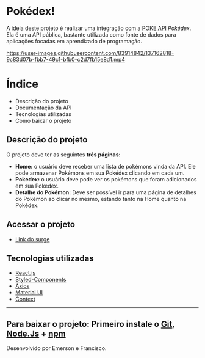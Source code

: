 # Pokédex!

A ideia  deste projeto é realizar uma integração com a [POKE API](https://pokeapi.co/)  _Pokédex_. Ela é uma API pública, bastante utilizada como fonte de dados para aplicações focadas em aprendizado de programação.

https://user-images.githubusercontent.com/83914842/137162818-9c83d07b-fbb7-49c1-bfb0-c2d7fb15e8d1.mp4

# Índice

 - Descrição do projeto
 - Documentação da API
 - Tecnologias utilizadas 
 - Como baixar o projeto


## Descrição do projeto
O projeto deve ter as seguintes  **três páginas:**

 -  **Home:**  o usuário deve receber uma lista de pokémons vinda da API. Ele pode armazenar Pokémons em sua Pokédex clicando em cada um.
 -  **Pokedex:**  o usuário deve pode ver os pokémons que foram adicionados em sua Pokedex.
 -  **Detalhe do Pokémon:**  Deve ser possível ir para uma página de detalhes do Pokémon ao clicar no mesmo, estando tanto na Home quanto na Pokédex.
 
 
## Acessar o projeto
 - [Link do surge](https://abashed-hook.surge.sh/)
 
## Tecnologias utilizadas 
- [React.js](https://pt-br.reactjs.org/docs/getting-started.html)
- [Styled-Components](https://styled-components.com/docs)
- [Axios](https://axios-http.com/ptbr/docs/intro)
- [Material UI](https://mui.com/components/buttons/)
- [Context](https://pt-br.reactjs.org/docs/context.html)
---
**Para baixar o projeto:**
Primeiro instale o [Git](https://git-scm.com/), [Node.Js](https://nodejs.org/pt-br/download/) + [npm](https://www.npmjs.com/get-npm)
---
Desenvolvido por Emerson e Francisco.

